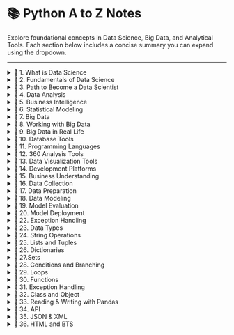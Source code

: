 # 📚 Python A to Z Notes 

Explore foundational concepts in Data Science, Big Data, and Analytical Tools. Each section below includes a concise summary you can expand using the dropdown.

---

<details>
  <summary>📘 1. What is Data Science</summary>

- Definition and core purpose of Data Science.
- Importance in modern industries.
- Basic flow of data analysis.

</details>

<details>
  <summary>📘 2. Fundamentals of Data Science</summary>

- Overview of data types and sources.
- Core components: statistics, ML, domain expertise.
- Lifecycle of a data science project.

</details>

<details>
  <summary>📘 3. Path to Become a Data Scientist</summary>

- Skills roadmap (technical + soft skills).
- Suggested learning sequence.
- Tools and platforms for beginners.

</details>

<details>
  <summary>📘 4. Data Analysis</summary>

- Descriptive vs. inferential analysis.
- Common data analysis techniques.
- Examples with real-world data.

</details>

<details>
  <summary>📘 5. Business Intelligence</summary>

- Difference between BI and Data Science.
- BI tools (Power BI, Tableau).
- Business use cases.

</details>

<details>
  <summary>📘 6. Statistical Modeling</summary>

- Basics of statistics (mean, median, std dev).
- Probability, distributions, correlation.
- Linear regression and hypothesis testing.

</details>

<details>
  <summary>📘 7. Big Data</summary>

- 3Vs of Big Data: Volume, Velocity, Variety.
- Examples: Social media, IoT, etc.
- Challenges and significance.

</details>

<details>
  <summary>📘 8. Working with Big Data</summary>

- Tools: Hadoop, Spark.
- Data storage & processing.
- Real-time vs. batch processing.

</details>

<details>
  <summary>📘 9. Big Data in Real Life</summary>

- Industry examples: healthcare, banking, retail.
- Impact on decision-making.
- Value of data monetization.

</details>

<details>
  <summary>📘 10. Database Tools</summary>

- SQL vs. NoSQL.
- Tools like MySQL, PostgreSQL, MongoDB.
- Querying and data management.

</details>

<details>
  <summary>📘 11. Programming Languages</summary>

- Python and R for data science.
- Importance of libraries (NumPy, pandas, etc.).
- Role of scripting in automation.

</details>

<details>
  <summary>📘 12. 360 Analysis Tools</summary>

- Tools offering end-to-end analytics.
- Integration of BI, ML, and automation.
- Examples: SAS, RapidMiner.

</details>

<details>
  <summary>📘 13. Data Visualization Tools</summary>

- Importance of data storytelling.
- Tools: Tableau, Power BI, Matplotlib.
- Best practices in visualization.

</details>

<details>
  <summary>📘 14. Development Platforms</summary>

- IDEs and environments (Jupyter, VS Code).
- Version control with Git.
- Deployment and collaboration.

</details>

<details>
  <summary>📘 15. Business Understanding</summary>

- Understanding the problem domain.
- Aligning data goals with business needs.
- Stakeholder communication.

</details>

<details>
  <summary>📘 16. Data Collection</summary>

- Primary vs. secondary data.
- APIs, surveys, sensors, web scraping.
- Data privacy and quality.

</details>

<details>
  <summary>📘 17. Data Preparation</summary>

- Data cleaning, transformation.
- Handling missing values and outliers.
- Feature selection and encoding.

</details>

<details>
  <summary>📘 18. Data Modeling</summary>

- ML algorithms overview.
- Model training, validation, and tuning.
- Classification, regression, clustering.

</details>

<details>
  <summary>📘 19. Model Evaluation</summary>

- Accuracy, precision, recall, F1-score.
- Cross-validation techniques.
- ROC-AUC and confusion matrix.

</details>

<details>
  <summary>📘 20. Model Deployment</summary>

- Deploying models to production.
- Tools: Flask, FastAPI, Docker.
- Monitoring and updating models.

</details>

<details>
  <summary>📘 22. Exception Handling</summary>

- Introduction to Python exceptions and error types.
- Try-Except block syntax and use.
- Use of `finally`, `else` blocks.
- Raising exceptions and custom exceptions.

</details>

<details>
  <summary>📘 23. Data Types</summary>

- Built-in data types: int, float, str, list, dict, etc.
- Type conversion and checking.
- Mutable vs immutable types.
- Examples of each data type.

</details>

<details>
  <summary>📘 24.  String Operations</summary>

- String creation, indexing, and slicing.
- Common methods: `upper()`, `lower()`, `find()`, `replace()`.
- String formatting and concatenation.
- Escape characters and raw strings.

</details>

<details>
  <summary>📘 25. Lists and Tuples</summary>

- Defining and accessing lists and tuples.
- List methods: `append()`, `remove()`, `sort()`, etc.
- Tuples: immutability and usage.
- Nested lists and tuples.

</details>

 <details> 
   <summary>📘 26. Dictionaries</summary>
- Definition and use of dictionaries
- Key-value structure
- Mutable and unordered
- Unique keys
</details>


<details>
  <summary>📘 27.Sets</summary>
- Definition of sets
- Unique, unordered collection
- Removes duplicates automatically
- Mutable (with limitations)
</details> 

<details> 
  <summary>📘 28. Conditions and Branching</summary>
- Boolean nature of conditions
- Used to control flow of programs
- Operators: ==, !=, >, <, and logical operators
</details>

<details> <summary>📘 29. Loops</summary>
- Definition of loops
- Repeat code while a condition is true
</details>

<details> 
  <summary>📘 30. Functions</summary>
- Reusable blocks of code
- Improves modularity and readability
- Execution flow of functions
</details>

<details> <summary>📘 31. Exception Handling</summary>
- Handle runtime errors gracefully
- Common exceptions: SyntaxError, ValueError, ZeroDivisionError, FileNotFoundError
- Prevent program crashes
- Improve user experience with meaningful messages
</details>

<details> 
  <summary>📘 32. Class and Object</summary>
- Classes as blueprints for objects
- Attributes and methods in a class
</details>

<details> 
<summary>📘 33. Reading & Writing with Pandas</summary>
- Pandas for data manipulation
- Reads multiple file formats (CSV, Excel, JSON)
- Enables data cleaning, filtering, transformation
- Part of Python libraries
</details> 

<details> <summary>📘 34. API</summary>
- APIs enable software communication
- Acts as a bridge between systems
- Supports reusability and integration
</details>

<details>
  <summary>📘 35. JSON & XML</summary>
- Understanding JSON structure and syntax.
- Parsing JSON in Python.
- Introduction to XML and its tags.
- Using `xml.etree.ElementTree` for parsing XML.

</details>

<details>
  <summary>📘 36. HTML and BTS</summary>

- Basics of HTML structure and tags.
- Styling with Bootstrap (BTS).
- Creating responsive layouts with grid system.
- Components like navbars, buttons, forms.

</details>

